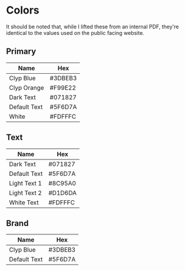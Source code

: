 # Colors

It should be noted that, while I lifted these from an internal PDF, they're identical to the values used on the public facing website. 

## Primary
Name | Hex
---------|----------
Clyp Blue | #3DBEB3
Clyp Orange | #F99E22
Dark Text | #071827
Default Text | #5F6D7A
White | #FDFFFC

## Text
Name | Hex
---------|----------
Dark Text | #071827
Default Text | #5F6D7A
Light Text 1  | #8C95A0
Light Text 2 | #D1D6DA
White Text | #FDFFFC

## Brand
Name | Hex
----------|---------
Clyp Blue | #3DBEB3
Default Text | #5F6D7A

